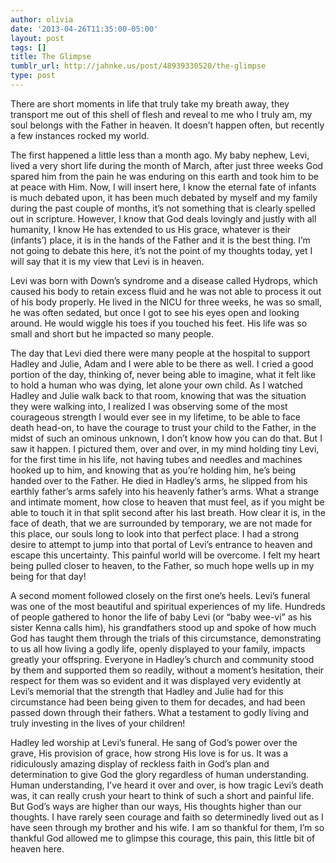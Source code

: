 ```yaml
---
author: olivia
date: '2013-04-26T11:35:00-05:00'
layout: post
tags: []
title: The Glimpse
tumblr_url: http://jahnke.us/post/48939330520/the-glimpse
type: post
---
```


There are short moments in life that truly take my breath away, they transport me out of this shell of flesh and reveal to me who I truly am, my soul belongs with the Father in heaven. It doesn’t happen often, but recently a few instances rocked my world.

The first happened a little less than a month ago. My baby nephew, Levi, lived a very short life during the month of March, after just three weeks God spared him from the pain he was enduring on this earth and took him to be at peace with Him. Now, I will insert here, I know the eternal fate of infants is much debated upon, it has been much debated by myself and my family during the past couple of months, it’s not something that is clearly spelled out in scripture. However, I know that God deals lovingly and justly with all humanity, I know He has extended to us His grace, whatever is their (infants’) place, it is in the hands of the Father and it is the best thing. I’m not going to debate this here, it’s not the point of my thoughts today, yet I will say that it is my view that Levi is in heaven. 

Levi was born with Down’s syndrome and a disease called Hydrops, which caused his body to retain excess fluid and he was not able to process it out of his body properly. He lived in the NICU for three weeks, he was so small, he was often sedated, but once I got to see his eyes open and looking around. He would wiggle his toes if you touched his feet. His life was so small and short but he impacted so many people. 

The day that Levi died there were many people at the hospital to support Hadley and Julie, Adam and I were able to be there as well. I cried a good portion of the day, thinking of, never being able to imagine, what it felt like to hold a human who was dying, let alone your own child. As I watched Hadley and Julie walk back to that room, knowing that was the situation they were walking into, I realized I was observing some of the most courageous strength I would ever see in my lifetime, to be able to face death head-on, to have the courage to trust your child to the Father, in the midst of such an ominous unknown, I don’t know how you can do that. But I saw it happen. I pictured them, over and over, in my mind holding tiny Levi, for the first time in his life, not having tubes and needles and machines hooked up to him, and knowing that as you’re holding him, he’s being handed over to the Father. He died in Hadley’s arms, he slipped from his earthly father’s arms safely into his heavenly father’s arms. What a strange and intimate moment, how close to heaven that must feel, as if you might be able to touch it in that split second after his last breath. How clear it is, in the face of death, that we are surrounded by temporary, we are not made for this place, our souls long to look into that perfect place. I had a strong desire to attempt to jump into that portal of Levi’s entrance to heaven and escape this uncertainty. This painful world will be overcome. I felt my heart being pulled closer to heaven, to the Father, so much hope wells up in my being for that day! 

A second moment followed closely on the first one’s heels. Levi’s funeral was one of the most beautiful and spiritual experiences of my life. Hundreds of people gathered to honor the life of baby Levi (or “baby wee-vi” as his sister Kenna calls him), his grandfathers stood up and spoke of how much God has taught them through the trials of this circumstance, demonstrating to us all how living a godly life, openly displayed to your family, impacts greatly your offspring. Everyone in Hadley’s church and community stood by them and supported them so readily, without a moment’s hesitation, their respect for them was so evident and it was displayed very evidently at Levi’s memorial that the strength that Hadley and Julie had for this circumstance had been being given to them for decades, and had been passed down through their fathers. What a testament to godly living and truly investing in the lives of your children!

Hadley led worship at Levi’s funeral. He sang of God’s power over the grave, His provision of grace, how strong His love is for us. It was a ridiculously amazing display of reckless faith in God’s plan and determination to give God the glory regardless of human understanding. Human understanding, I’ve heard it over and over, is how tragic Levi’s death was, it can really crush your heart to think of such a short and painful life. But God’s ways are higher than our ways, His thoughts higher than our thoughts. I have rarely seen courage and faith so determinedly lived out as I have seen through my brother and his wife. I am so thankful for them, I’m so thankful God allowed me to glimpse this courage, this pain, this little bit of heaven here.
